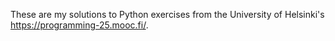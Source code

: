 These are my solutions to Python exercises from the University of Helsinki's https://programming-25.mooc.fi/.

